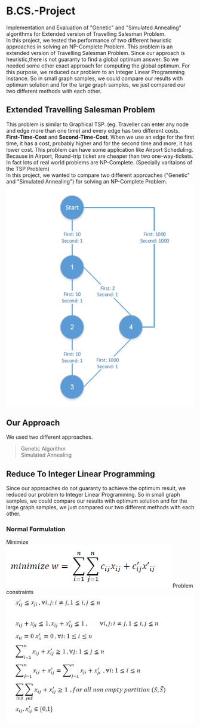 # B.CS.-Project
Implementation and Evaluation of "Genetic" and "Simulated Annealing" algorithms for Extended version of Travelling Salesman Problem. <br>
In this project, we tested the performance of two different heuristic approaches in solving an NP-Complete Problem. This problem is an extended version of Travelling Salesman Problem. Since our approach is heuristic,there is not guaranty to find a global optimum answer. So we needed some other exact approach for computing the global optimum. For this purpose, we reduced our problem to an Integer Linear Programming Instance. So in small graph samples, we could compare our results with optimum solution and for the large graph samples, we just compared our two different methods with each other. <br>

## Extended Travelling Salesman Problem
This problem is similar to Graphical TSP. (eg. Traveller can enter any node and edge more than one time) and every edge has two different costs. **First-Time-Cost** and **Second-Time-Cost**. When we use an edge for the first time, it has a cost, probably higher and for the second time and more, it has lower cost. This problem can have some application like Airport Scheduling. Because in Airport, Round-trip ticket are cheaper than two one-way-tickets. <br>
In fact lots of real world problems are NP-Complete. (Specially varitaions of the TSP Problem) <br>
In this project, we wanted to compare two different approaches ("Genetic" and "Simulated Annealing") for solving an NP-Complete Problem. <br>
![A Sample Grapg](/Images/a-simple-graph.bmp)
 
 ## Our Approach
 We used two different approaches.
 > Genetic Algorithm <br>
 > Simulated Annealing <br>

 ## Reduce To Integer Linear Programming
 Since our approaches do not guaranty to achieve the optimum result, we reduced our problem to Integer Linear Programming.  So in small graph samples, we could compare our results with optimum solution and for the large graph samples, we just compared our two different methods with each other.
 <br>
 ### Normal Formulation
 Minimize 
![function](/Images/formula-1.bmp)
 Problem constraints
![Constraint](/Images/conditiona-1.bmp)

